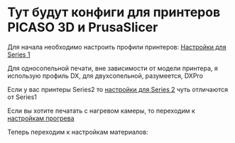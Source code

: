 # Тут будут конфиги для принтеров PICASO 3D и PrusaSlicer

Для начала необходимо настроить профили принтеров:
[Настройки для Series 1](Series_1.md)

Для односопельной печати, вне зависимости от модели принтера, я использую профиль DX, для двухсопельной, разумеется, DXPro

Если у вас принтеры Series2 то [настройки для Series 2](Series_2.md) чуть отличаются от Series1

Если вы хотите печатать с нагревом камеры, то переходим к [настройкам прогрева](Series_2_CH.md)

Теперь переходим к настройкам материалов: